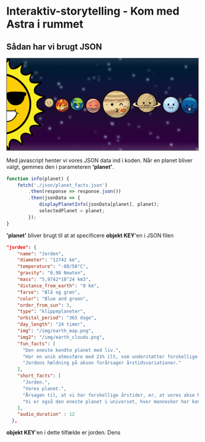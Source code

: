 <!-- 
    * tilpasset device 
    * 
-->

# Interaktiv-storytelling - Kom med Astra i rummet

## Sådan har vi brugt JSON

![Planeterne i rummet](img/json-output.png)

Med javascript henter vi vores JSON data ind i koden. Når en planet bliver valgt, gemmes den i parameteren **'planet'**.  

```Javascript
function info(planet) {
    fetch('./json/planet_facts.json')
        .then(response => response.json())
        .then(jsonData => {
            displayPlanetInfo(jsonData[planet], planet);
            selectedPlanet = planet;
        });
}
```

**'planet'** bliver brugt til at at specificere **objekt KEY**'en i JSON filen 

```JSON
"jorden": {
    "name": "Jorden",
    "diameter": "12742 km",
    "temperature": "-88/58°C",
    "gravity": "0,98 Newton",
    "mass": "5,9742*10^24 km3",
    "distance_from_earth": "0 km",
    "farve": "Blå og grøn",
    "color": "Blue and green",
    "order_from_sun": 3,
    "type": "klippeplaneter",
    "orbital_period": "365 dage",
    "day_length": "24 timer",
    "img": "/img/earth_map.png",
    "img2": "/img/earth_clouds.png",
    "fun_facts": [
      "Den eneste kendte planet med liv.",
      "Har en unik atmosfære med 21% ilt, som understøtter forskellige livsformer.",
      "Jordens hældning på aksen forårsager årstidsvariationer."
    ],
    "short_facts": [
      "Jorden.", 
      "Vores planet.", 
      "Årsagen til, at vi har forskellige årstider, er, at vores akse hælder en smule til siden.", 
      "Vi er også den eneste planet i universet, hvor mennesker har kendskab til liv."
    ],
    "audio_duration" : 12
  },
```

**objekt KEY**'en i dette tilfælde er jorden. Dens

<!-- keys bliver brugt til forskellige ting 
img bliver brugt
audio duration bliver også brugt med beregninger i forbindelse med
short facts som bliver hakket op -->